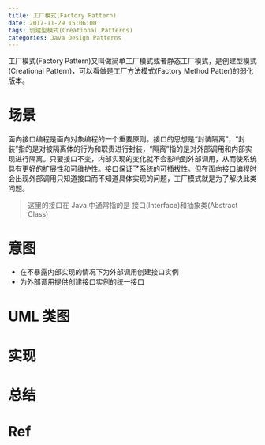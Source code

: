 ```yaml
---
title: 工厂模式(Factory Pattern)
date: 2017-11-29 15:06:00
tags: 创建型模式(Creational Patterns) 
categories: Java Design Patterns
---
```


工厂模式(Factory Pattern)又叫做简单工厂模式或者静态工厂模式，是创建型模式(Creational Pattern)，可以看做是工厂方法模式(Factory Method Patter)的弱化版本。

<!-- more -->

# 场景

面向接口编程是面向对象编程的一个重要原则。接口的思想是“封装隔离”，“封装”指的是对被隔离体的行为和职责进行封装，“隔离”指的是对外部调用和内部实现进行隔离。只要接口不变，内部实现的变化就不会影响到外部调用，从而使系统具有更好的扩展性和可维护性。接口保证了系统的可插拔性。但在面向接口编程时会出现外部调用只知道接口而不知道具体实现的问题，工厂模式就是为了解决此类问题。

> 这里的接口在 Java 中通常指的是 接口(Interface)和抽象类(Abstract Class)

# 意图

* 在不暴露内部实现的情况下为外部调用创建接口实例
* 为外部调用提供创建接口实例的统一接口

# UML 类图

# 实现

# 总结

# Ref